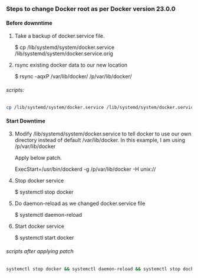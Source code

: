 ### Steps to change Docker root as per Docker version 23.0.0
#### Before downntime
   1. Take a backup of docker.service file.
      
      $ cp /lib/systemd/system/docker.service /lib/systemd/system/docker.service.orig

   3. rsync existing docker data to our new location   

      $ rsync -aqxP /var/lib/docker/ /p/var/lib/docker/

###### scripts:

```bash
cp /lib/systemd/system/docker.service /lib/systemd/system/docker.service.orig && rsync -aqxP /var/lib/docker/  /p/var/lib/docker/
```

#### Start Downtime   
   3. Modify /lib/systemd/system/docker.service to tell docker to use our own directory 
      instead of default /var/lib/docker. In this example, I am using /p/var/lib/docker
      
      Apply below patch.
   
      ExecStart=/usr/bin/dockerd -g /p/var/lib/docker -H unix://
    
   4. Stop docker service

      $ systemctl stop docker
   
   6. Do daemon-reload as we changed docker.service file   

      $ systemctl daemon-reload
   
   8. Start docker service   

      $ systemctl start docker

###### scripts after applying patch
```bash
systemctl stop docker && systemctl daemon-reload && systemctl stop docker
```
